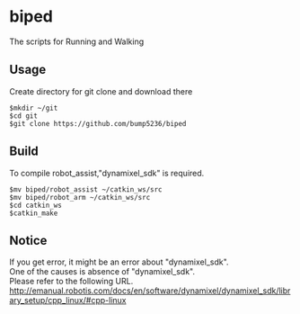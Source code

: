 # biped
The scripts for Running and Walking

## Usage
Create directory for git clone and download there

```
$mkdir ~/git
$cd git
$git clone https://github.com/bump5236/biped
```

## Build
To compile robot_assist,"dynamixel_sdk" is required.

```
$mv biped/robot_assist ~/catkin_ws/src
$mv biped/robot_arm ~/catkin_ws/src
$cd catkin_ws
$catkin_make
```

## Notice
If you get error, it might be an error about "dynamixel_sdk".\
One of the causes is absence of "dynamixel_sdk".\
Please refer to the following URL.\
http://emanual.robotis.com/docs/en/software/dynamixel/dynamixel_sdk/library_setup/cpp_linux/#cpp-linux

